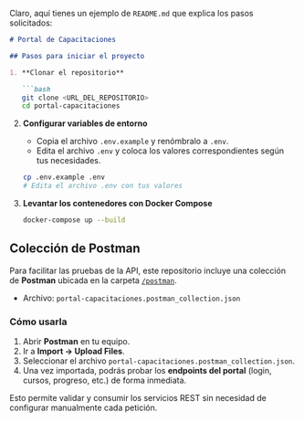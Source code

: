 ﻿Claro, aquí tienes un ejemplo de `README.md` que explica los pasos solicitados:

```markdown
# Portal de Capacitaciones

## Pasos para iniciar el proyecto

1. **Clonar el repositorio**

   ```bash
   git clone <URL_DEL_REPOSITORIO>
   cd portal-capacitaciones
   ```

2. **Configurar variables de entorno**

    - Copia el archivo `.env.example` y renómbralo a `.env`.
    - Edita el archivo `.env` y coloca los valores correspondientes según tus necesidades.

   ```bash
   cp .env.example .env
   # Edita el archivo .env con tus valores
   ```

3. **Levantar los contenedores con Docker Compose**

   ```bash
   docker-compose up --build
   ```
##  Colección de Postman

Para facilitar las pruebas de la API, este repositorio incluye una colección de **Postman** ubicada en la carpeta [`/postman`](./postman).

- Archivo: `portal-capacitaciones.postman_collection.json`

### Cómo usarla
1. Abrir **Postman** en tu equipo.  
2. Ir a **Import → Upload Files**.  
3. Seleccionar el archivo `portal-capacitaciones.postman_collection.json`.  
4. Una vez importada, podrás probar los **endpoints del portal** (login, cursos, progreso, etc.) de forma inmediata.  

Esto permite validar y consumir los servicios REST sin necesidad de configurar manualmente cada petición.


